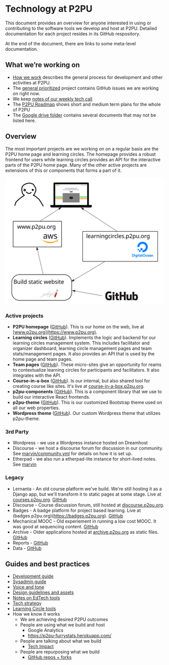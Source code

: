 # Technology at P2PU

This document provides an overview for anyone interested in using or contributing to the software tools we develop and host at P2PU. Detailed documentation for each project resides in its GitHub respository.

At the end of the document, there are links to some meta-level documentation.

## What we’re working on
 - [How we work](https://paper.dropbox.com/doc/How-We-Work--A31VmZpKpBiWdv~Mgp6hYyAaAg-kWVKJyvujHERJH2VUkO2p) describes the general process for development and other activities at P2PU.
 - The [general prioritized](https://github.com/orgs/p2pu/projects/4) project contains GitHub issues we are working on right now.
 - We keep [notes of our weekly tech call](https://docs.google.com/document/d/17ZWndqIlppfHWPfhSi3jkwOZytJSpZaM6a3ZgVoXIRA/edit) 
 - The [P2PU Roadmap](https://docs.google.com/document/d/1RHfv68siEVY2R1VpFtTjW74NkguQnbvaz-zJeACe8jg/edit) shows short and medium term plans for the whole of P2PU
 - The [Google drive folder](https://drive.google.com/drive/u/1/folders/0B7og5r-ukGUiMnJlaEtUZ0FJNjA) contains several documents that may not be listed here.

## Overview

The most important projects are we working on on a regular basis are the P2PU home page and learning circles. The homepage provides a robust frontend for users while learning circles provides an API for the interactive parts of the P2PU home page. Many of the other active projects are extensions of this or components that forms a part of it.

![diagram of services](tech-overview.svg)

### Active projects
- **P2PU homepage** ([GitHub](https://github.com/p2pu/p2pu-website/)). This is our home on the web, live at [www.p2pu.org](https://www.p2pu.org).
- **Learning circles** ([GitHub](https://github.com/p2pu/learning-circles/)). Implements the logic and backend for our learning circles management system. This includes facilitator and organizer dashboard, learning circle management pages and team stats/management pages. It also provides an API that is used by the home page and team pages. 
- **Team pages** ([GitHub](https://github.com/p2pu/erasmus-partner-site/)). These micro-sites give an opportunity for reams to contextualize learning circles for participants and facilitators. It also integrates with the API.
- **Course-in-a-box** ([GitHub](https://github.com/p2pu/course-in-a-box/)). Is our internal, but also shared tool for creating course like sites. It's live at [course-in-a-box.p2pu.org](https://course-in-a-box.p2pu.org).
- **p2pu-components** ([GitHub](https://github.com/p2pu/p2pu-components/)). This is a component library that we use to build our interactive React frontends.
- **p2pu-theme** ([GitHub](https://github.com/p2pu/p2pu-theme)). This is our customized Bootstrap theme used on all our web properties. 
- **Wordpress theme** ([GitHub](https://github.com/p2pu/P2PUfourteen-wp-theme)). Our custom Wordpress theme that utilizes p2pu-theme.

### 3rd Party
- Wordpress - we use a Wordpress instance hosted on Dreamhost
- Discourse - we host a discourse forum for discussion in our community. See [marvin/community.yml](https://github.com/p2pu/marvin/blob/master/community.yml) for details on how it is set up.
- Etherpad - we also run a etherpad-lite instance for short-lived notes. See [marvin](https://github.com/p2pu/marvin/)

### Legacy
- Lernanta - An old course platform we've build. We're still hosting it as a Django app, but we'll transform it to static pages at some stage. Live at [courses.p2pu.org](https://courses.p2pu.org). [GitHub](https://github.com/p2pu/lernanta)
- Discourse - Course discussion forum, still hosted at [discourse.p2pu.org](https://discourse.p2pu.org).
- Badges - A badge platform for project based learning. Live at (badges.p2pu.org)(https://badges.p2pu.org). [GitHub](https://github.com/p2pu/badges)
- Mechanical MOOC - Old experiement in running a low cost MOOC. It was good at sequencing content. [GitHub](https://github.com/p2pu/mechanical-mooc)
- Archive - Older applications hosted at [archive.p2pu.org](https://archive.p2pu.org/) as static files. [GitHub](https://github.com/p2pu/archive)
- Reports - [GitHub](https://github.com/p2pu/reports)
- Data - [GitHub](https://github.com/p2pu/data)

## Guides and best practices
- [Development guide](https://docs.google.com/document/d/1aoQ8leLNKbUdCN-SGWLNkZOfwOQ2kWKBV6H0hnwPQvQ/edit)
- [Sysadmin guide](https://docs.google.com/document/d/1e8tZoo7BrZYygBEgirtBeK4wjJOdE2LvSkajgEOeojs/edit)
- [Voice and tone](https://docs.google.com/document/d/1v7UiCw9i0sE6XcxxhgCJUs97-1gxV2Gsky1BOMQ_b5w/edit)
- [Design guidelines and assets](https://github.com/p2pu/design)
- [Notes on EdTech tools](https://github.com/p2pu/notes-on-edtech)
- [Tech strategy](https://docs.google.com/document/d/1zHow9ohcAIPVibsgzvuWv0Pcca6XNwQ2SrdNhfGswo0/edit#)
- [Learning Circle tools](https://docs.google.com/document/d/15bH1j5BF5sFDGFbMs0a9nvFAHkVc8MUSlOPIsx4CnNM/edit#heading=h.tk6kvxcllzvg)
- How we know it works
   - We are achieving desired P2PU outcomes
   - People are using what we build and host
      - Google Analytics
      - https://p2pu-furrystats.herokuapp.com/
   - People are talking about what we build
      - [Tech Impact](https://docs.google.com/spreadsheets/d/1-Zgwm4xBvhnv_jWynPm9PsMmPpJx4jswC2FyNuCPRw4/edit#gid=0)
   - People are repurposing what we build
      - [GitHub repos + forks](https://docs.google.com/spreadsheets/d/1aPj2Xv6mUSxLN-FTlnZEH60ioF5vhbbgBNA0_-wLjWE/edit#gid=0)
